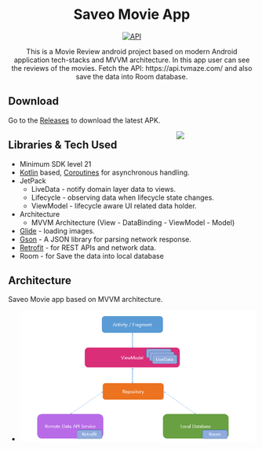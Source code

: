 <h1 align="center">Saveo Movie App</h1>

<p align="center">
  <a href="https://android-arsenal.com/api?level=21"><img alt="API" src="https://img.shields.io/badge/API-21%2B-brightgreen.svg?style=flat"/></a>
</p>

<p align="center">  
This is a Movie Review android project based on modern Android application tech-stacks and MVVM architecture. In this app user can see the reviews of the movies. Fetch the API:
 https://api.tvmaze.com/ and also save the data into Room database.
</p>

## Download
Go to the [Releases](https://github.com/lucifernipun22/Saveo_Assignment/blob/main/Saveo_Assignment/app/release/) to download the latest APK.

<img src="https://github.com/lucifernipun22/Saveo_Assignment/blob/main/app.gif" align="right" width="32%"/>

## Libraries & Tech Used
- Minimum SDK level 21
- [Kotlin](https://kotlinlang.org/) based, [Coroutines](https://github.com/Kotlin/kotlinx.coroutines) for asynchronous handling.
- JetPack
  - LiveData - notify domain layer data to views.
  - Lifecycle - observing data when lifecycle state changes.
  - ViewModel - lifecycle aware UI related data holder.
- Architecture
  - MVVM Architecture (View - DataBinding - ViewModel - Model) 
- [Glide](https://github.com/bumptech/glide) - loading images.
- [Gson](https://github.com/google/gson/) - A JSON library for parsing network response.
- [Retrofit](https://github.com/square/retrofit) - for REST APIs and network data.
-  Room - for Save the data into local database
## Architecture
Saveo Movie app based on MVVM architecture.
- ![architecture](https://github.com/lucifernipun22/Saveo_Assignment/blob/main/architecture.png)



